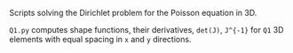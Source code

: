 Scripts solving the Dirichlet problem for the Poisson equation in 3D.

`Q1.py` computes shape functions, their derivatives, `det(J)`, `J^{-1}` for `Q1` 3D elements with equal spacing in `x` and `y` directions. 

